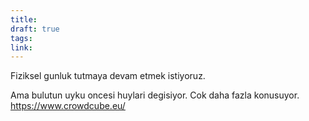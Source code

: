 ```yaml
---
title: 
draft: true
tags: 
link:
---
```

Fiziksel gunluk tutmaya devam etmek istiyoruz.

Ama bulutun uyku oncesi huylari degisiyor. Cok daha fazla konusuyor.
https://www.crowdcube.eu/